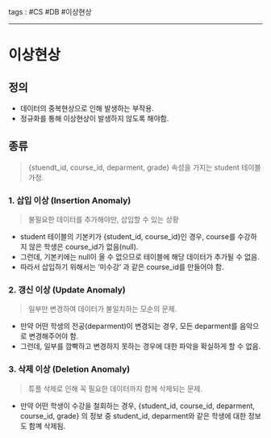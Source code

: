 tags : #CS #DB #이상현상

---
# 이상현상
## 정의
- 데이터의 중복현상으로 인해 발생하는 부작용.
- 정규화를 통해 이상현상이 발생하지 않도록 해야함.

## 종류
> {stuendt_id, course_id, deparment, grade} 속성을 가지는 student 테이블 가정.
### 1. 삽입 이상 (Insertion Anomaly)
> 불필요한 데이터를 추가해야만, 삽입할 수 있는 상황

- student 테이블의 기본키가 {student_id, course_id}인 경우, course를 수강하지 않은 학생은 course_id가 없음(null).
- 그런데, 기본키에는 null이 올 수 없으므로 테이블에 해당 데이터가 추가될 수 없음.
- 따라서 삽입하기 위해서는 ‘미수강’ 과 같은 course_id를 만들어야 함.

### 2. 갱신 이상 (Update Anomaly)
> 일부만 변경하여 데이터가 불일치하는 모순의 문제.

- 만약 어떤 학생의 전공(deparment)이 변경되는 경우, 모든 deparment를 음악으로 변경해주어야 함.
- 그런데, 일부를 깜빡하고 변경하지 못하는 경우에 대한 파악을 확실하게 할 수 없음.

### 3. 삭제 이상 (Deletion Anomaly)
> 튜플 삭제로 인해 꼭 필요한 데이터까지 함께 삭제되는 문제.

- 만약 어떤 학생이 수강을 철회하는 경우, {student_id, course_id, deparment, course_id, grade} 의 정보 중 student_id, deparment와 같은 학생에 대한 정보도 함꼐 삭제됨.